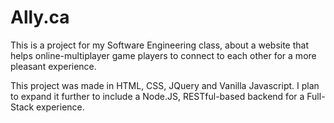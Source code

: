 # Ally.ca

This is a project for my Software Engineering class, about a website that helps online-multiplayer game players to connect to each other for a more pleasant experience.

This project was made in HTML, CSS, JQuery and Vanilla Javascript. I plan to expand it further to include a Node.JS, RESTful-based backend for a Full-Stack experience. 

